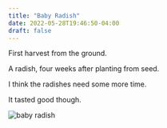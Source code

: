 ```yaml
---
title: "Baby Radish"
date: 2022-05-28T19:46:50-04:00
draft: false
---
```


First harvest from the ground.

A radish, four weeks after planting from seed. 

I think the radishes need some more time.

It tasted good though.

![baby radish](/IMG_1375.jpg)

